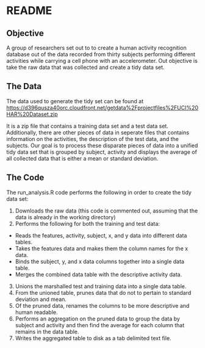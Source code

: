 README
=========================

Objective
-------------------------
A group of researchers set out to to create a human activity recognition database out of the data recorded from thirty subjects performing different activities while carrying a cell phone with an accelerometer. Out objective is take the raw data that was collected and create a tidy data set.

The Data
-------------------------

The data used to generate the tidy set can be found at https://d396qusza40orc.cloudfront.net/getdata%2Fprojectfiles%2FUCI%20HAR%20Dataset.zip

It is a zip file that contains a training data set and a test data set. Additionally, there are other pieces of data in seperate files that contains information on the activities, the description of the test data, and the subjects. Our goal is to process these disparate pieces of data into a unified tidy data set that is grouped by subject, activity and displays the average of all collected data that is either a mean or standard deviation.

The Code
-------------------------

The run_analysis.R code performs the following in order to create the tidy data set:

1. Downloads the raw data (this code is commented out, assuming that the data is already in the working directory)
2. Performs the following for both the training and test data:
  * Reads the features, activity, subject, x, and y data into different data tables.
  * Takes the features data and makes them the column names for the x data.
  * Binds the subject, y, and x data columns together into a single data table.
  * Merges the combined data table with the descriptive activity data.
3. Unions the marshalled test and training data into a single data table.
4. From the unioned table, prunes data that do not to pertain to standard deviation and mean.
5. Of the pruned data, renames the columns to be more descriptive and human readable.
6. Performs an aggregation on the pruned data to group the data by subject and activity and then find the average for each column that remains in the data table.
7. Writes the aggregated table to disk as a tab delimited text file.
